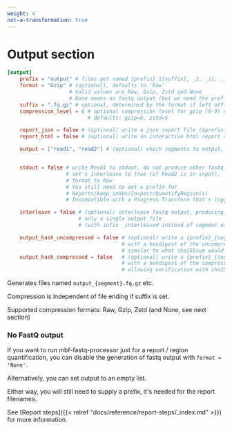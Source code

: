 ```yaml
---
weight: 4
not-a-transformation: true
---
```


# Output section


```toml
[output]
    prefix = "output" # files get named {prefix}_1{suffix}, _2, _i1, _i2. Default is 'output'
    format = "Gzip" # (optional), defaults to 'Raw'
                    # Valid values are Raw, Gzip, Zstd and None
                    # None means no fastq output (but we need the prefix for Reports etc.)
    suffix = ".fq.gz" # optional, determined by the format if left off.
    compression_level = 6 # optional compression level for gzip (0-9) or zstd (1-22)
                          # defaults: gzip=6, zstd=5

    report_json = false # (optional) write a json report file ($prefix.json)? 
    report_html = false # (optional) write an interactive html report report file ($prefix.html)? 

    output = ["read1", "read2"] # (optional) which segments to output, default is all segments defined in the input


    stdout = false # write Read1 to stdout, do not produce other fastq files.
                   # set's interleave to true (if Read2 is in input),
                   # format to Raw
                   # You still need to set a prefix for
                   # Reports/keep_index/Inspect/QuantifyRegion(s)
                   # Incompatible with a Progress Transform that's logging to stdout

    interleave = false # (optional) interleave fastq output, producing
                       # only a single output file 
                       # (with infix _interleaved instead of segment names, e.g. 'output_interleaved.fq.gz')

    output_hash_uncompressed = false # (optional) write a {prefix}_{segment}.uncompressed.sha256
                                     # with a hexdigest of the uncompressed data's sha256,
                                     # similar to what sha256sum would do on the raw FastQ
    output_hash_compressed = false   # (optional) write a {prefix}_{segment}.compressed.sha256
                                     # with a hexdigest of the compressed output file's sha256,
                                     # allowing verification with sha256sum on the actual output files

```

Generates files named `output_{segment}.fq.gz` etc. 

Compression is independent of file ending if suffix is set.

Supported compression formats: Raw, Gzip, Zstd (and None, see next section)

### No FastQ output

If you want to run mbf-fastq-processor just for a report / region quantification,
you can disable the generation of fastq output with `format = 'None'`.

Alternatively, you can set output to an empty list.

Either way, you will still need to supply a prefix, it's needed for the report filenames.

See [Report steps]({{< relref "docs/reference/report-steps/_index.md" >}}) for more information.
